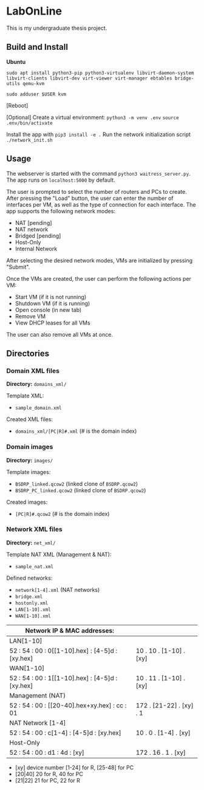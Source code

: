 # LabOnLine

This is my undergraduate thesis project.

## Build and Install

**Ubuntu**

`sudo apt install python3-pip python3-virtualenv libvirt-daemon-system libvirt-clients libvirt-dev virt-viewer virt-manager ebtables bridge-utils qemu-kvm`

`sudo adduser $USER kvm`

[Reboot]

[Optional] Create a virtual environment:
`python3 -m venv .env`
`source .env/bin/activate`

Install the app with `pip3 install -e .`
Run the network initialization script `./network_init.sh`

## Usage

The webserver is started with the command `python3 waitress_server.py`.
The app runs on `localhost:5000` by default.

The user is prompted to select the number of routers and PCs to create.
After pressing the "Load" button, the user can enter the number of
interfaces per VM, as well as the type of connection for each interface.
The app supports the following network modes:

- NAT [pending]
- NAT network
- Bridged [pending]
- Host-Only
- Internal Network

After selecting the desired network modes, VMs are initialized by pressing
"Submit".

Once the VMs are created, the user can perform the following actions per VM:

- Start VM (if it is not running)
- Shutdown VM (if it is running)
- Open console (in new tab)
- Remove VM
- View DHCP leases for all VMs

The user can also remove all VMs at once.


## Directories

### Domain XML files

**Directory:** `domains_xml/`

Template XML:
- `sample_domain.xml`

Created XML files:
- `domains_xml/[PC|R]#.xml`
(# is the domain index)

### Domain images

**Directory:** `images/`

Template images:
- `BSDRP_linked.qcow2` (linked clone of `BSDRP.qcow2`)
- `BSDRP_PC_linked.qcow2` (linked clone of `BSDRP.qcow2`)

Created images: 
- `[PC|R]#.qcow2`
(# is the domain index)

### Network XML files

**Directory:** `net_xml/`

Template NAT XML (Management & NAT):
- `sample_nat.xml`

Defined networks:
- `network[1-4].xml` (NAT networks)
- `bridge.xml`
- `hostonly.xml`
- `LAN[1-10].xml`
- `WAN[1-10].xml`

| Network IP & MAC addresses:                       |                                                   |
| ------------------------------------------------- | ------------------------------------------------- |
| LAN[1-10]                                         |                                                   |
| 52 : 54 : 00 : 0[[1-10].hex] : [4-5]d : [xy.hex]  | 10 . 10 . [1-10] . [xy]                           |
| WAN[1-10]                                         |                                                   |
| 52 : 54 : 00 : 1[[1-10].hex] : [4-5]d : [xy.hex]  | 10 . 11 . [1-10] . [xy]                           |
| Management (NAT)                                  |                                                   |
| 52 : 54 : 00 : [[20-40].hex+xy.hex] : cc : 01     | 172 . [21-22] . [xy] . 1                          |
| NAT Network [1-4]                                 |                                                   |
| 52 : 54 : 00 : c[1-4] : [4-5]d : [xy.hex]         | 10 . 0 . [1-4] . [xy]                             |
| Host-Only                                         |                                                   |
| 52 : 54 : 00 : d1 : 4d : [xy]                     | 172 . 16 . 1 . [xy]                               |


- [xy] device number [1-24] for R, [25-48] for PC
- [20|40] 20 for R, 40 for PC
- [21|22] 21 for PC, 22 for R
